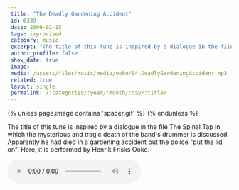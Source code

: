 ```yaml
---
 title: "The Deadly Gardening Accident"
 id: 6339
 date: 2009-02-15
 tags: improvised
 category: music
 excerpt: "The title of this tune is inspired by a dialogue in the file The Spinal Tap in which the mysterious and tragic death of the band's drummer is discussed. Apparently he had died in a gardening accident ..."
 author_profile: false
 show_date: true
 image: 
 media: /assets/files/music/media/ooko/04-DeadlyGardeningAccident.mp3
 related: true
 layout: single
 permalink: /:categories/:year/:month/:day/:title/
---
```

{% unless page.image contains 'spacer.gif' %}
{% endunless %}

The title of this tune is inspired by a dialogue in the file The Spinal Tap in which the mysterious and tragic death of the band's drummer is discussed. Apparently he had died in a gardening accident but the police "put the lid on". Here, it is performed by Henrik Frisks Ooko.

![](/assets/files/music/media/ooko/04-DeadlyGardeningAccident.mp3)
